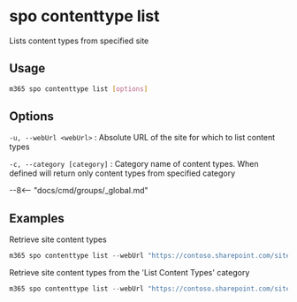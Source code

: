 # spo contenttype list

Lists content types from specified site

## Usage

```sh
m365 spo contenttype list [options]
```

## Options

`-u, --webUrl <webUrl>`
: Absolute URL of the site for which to list content types

`-c, --category [category]`
: Category name of content types. When defined will return only content types from specified category

--8<-- "docs/cmd/groups/_global.md"

## Examples

Retrieve site content types

```PowerShell
m365 spo contenttype list --webUrl "https://contoso.sharepoint.com/sites/contoso-sales"
```

Retrieve site content types from the 'List Content Types' category

```PowerShell
m365 spo contenttype list --webUrl "https://contoso.sharepoint.com/sites/contoso-sales" --category "List Content Types"
```

